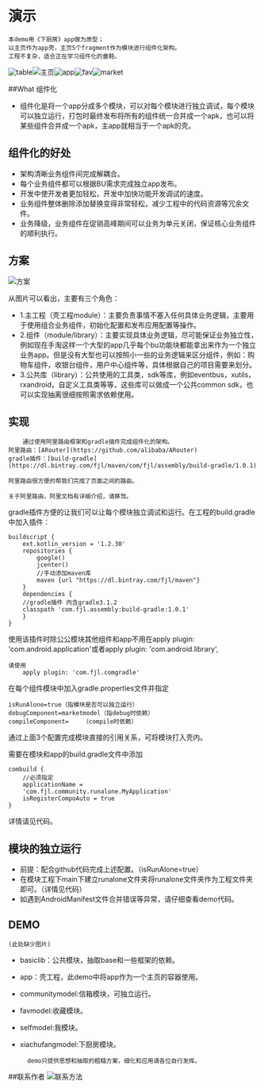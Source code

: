 # 演示
	本demo用《下厨房》app做为原型；
	以主页作为app壳，主页5个fragment作为模块进行组件化架构。
	工程不复杂，适合正在学习组件化的童鞋。

	
![table](https://github.com/fanjianli/AssemblyProject/blob/master/notice/table.png)![主页](https://github.com/fanjianli/AssemblyProject/blob/master/notice/app.png)![app](https://github.com/fanjianli/AssemblyProject/blob/master/notice/app1.png)![fav](https://github.com/fanjianli/AssemblyProject/blob/master/notice/fav.png)![market](https://github.com/fanjianli/AssemblyProject/blob/master/notice/market.png)

##What 组件化
* 组件化是将一个app分成多个模块，可以对每个模块进行独立调试，每个模块可以独立运行，打包时最终发布将所有的组件统一合并成一个apk，也可以将某些组件合并成一个apk，主app就相当于一个apk的壳。

## 组件化的好处
* 架构清晰业务组件间完成解耦合。
* 每个业务组件都可以根据BU需求完成独立app发布。
* 开发中使开发者更加轻松，开发中加快功能开发调试的速度。
* 业务组件整体删除添加替换变得非常轻松，减少工程中的代码资源等冗余文件。
* 业务降级，业务组件在促销高峰期间可以业务为单元关闭，保证核心业务组件的顺利执行。

## 方案

![方案](https://github.com/fanjianli/AssemblyProject/blob/master/notice/fangan.png)

从图片可以看出，主要有三个角色：

* 1.主工程（壳工程module）：主要负责事情不塞入任何具体业务逻辑，主要用于使用组合业务组件，初始化配置和发布应用配置等操作。
* 2.组件（module/library）：主要实现具体业务逻辑，尽可能保证业务独立性，例如现在手淘这样一个大型的app几乎每个bu功能块都能拿出来作为一个独立业务app。但是没有大型也可以按照小一些的业务逻辑来区分组件，例如：购物车组件，收银台组件，用户中心组件等，具体根据自己的项目需要来划分。
* 3.公共库（library）：公共使用的工具类，sdk等库，例如eventbus，xutils，rxandroid，自定义工具类等等，这些库可以做成一个公共common sdk，也可以实现抽离很细按照需求依赖使用。

## 实现
		通过使用阿里路由框架和gradle插件完成组件化的架构。
	阿里路由：[ARouter](https://github.com/alibaba/ARouter)
	gradle插件：[build-gradle](https://dl.bintray.com/fjl/maven/com/fjl/assembly/build-gradle/1.0.1)

    阿里路由很方便的帮我们完成了页面之间的路由。
		
    关于阿里路由，阿里文档有详细介绍，请移驾。
	
gradle插件方便的让我们可以让每个模块独立调试和运行。在工程的build.gradle中加入插件：
		
	buildscript {
    	ext.kotlin_version = '1.2.30'
    	repositories {
        	google()
        	jcenter()
        	//手动添加maven库
        	maven {url "https://dl.bintray.com/fjl/maven"}
    	}
    	dependencies {
    	//gradle插件 内含gradle3.1.2
        classpath 'com.fjl.assembly:build-gradle:1.0.1'
    	}
	}
使用该插件时除公公模块其他组件和app不用在apply plugin: 'com.android.application'或者apply plugin: 'com.android.library',

	请使用
		apply plugin: 'com.fjl.comgradle'

在每个组件模块中加入gradle.properties文件并指定	
	
	isRunAlone=true（指模块是否可以独立运行）
	debugComponent=marketmodel（指debug时依赖）
	compileComponent=    （compile时依赖）
	
通过上面3个配置完成模块直接的引用关系，可将模块打入壳内。

需要在模块和app的build.gradle文件中添加
	
	combuild {
		//必须指定
    	applicationName =
		'com.fjl.community.runalone.MyApplication'
    	isRegisterCompoAuto = true
	}
详情请见代码。


## 模块的独立运行
* 前提：配合github代码完成上述配置。（isRunAlone=true）
* 在模块工程下main下建立runalone文件夹将runalone文件夹作为工程文件夹即可。（详情见代码）
* 如遇到AndroidManifest文件合并错误等异常，请仔细查看demo代码。

## DEMO
	(此处缺少图片)
* basiclib：公共模块，抽取base和一些框架的依赖。
* app：壳工程，此demo中将app作为一个主页的容器使用。
* communitymodel:信箱模块，可独立运行。
* favmodel:收藏模块。
* selfmodel:我模块。
* xiachufangmodel:下厨房模块。

		demo只提供思想和抽取的粗糙方案，细化和应用请各位自行发挥。
		
		
##联系作者
![联系方法](https://github.com/fanjianli/AssemblyProject/blob/master/notice/lianxi.png)
